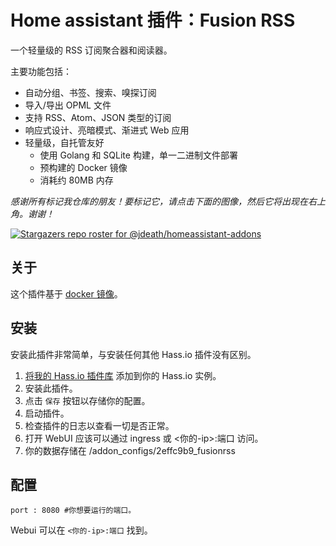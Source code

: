 # Home assistant 插件：Fusion RSS

一个轻量级的 RSS 订阅聚合器和阅读器。

主要功能包括：

- 自动分组、书签、搜索、嗅探订阅
- 导入/导出 OPML 文件
- 支持 RSS、Atom、JSON 类型的订阅
- 响应式设计、亮暗模式、渐进式 Web 应用
- 轻量级，自托管友好
  - 使用 Golang 和 SQLite 构建，单一二进制文件部署
  - 预构建的 Docker 镜像
  - 消耗约 80MB 内存
  
_感谢所有标记我仓库的朋友！要标记它，请点击下面的图像，然后它将出现在右上角。谢谢！_

[![Stargazers repo roster for @jdeath/homeassistant-addons](https://reporoster.com/stars/jdeath/homeassistant-addons)](https://github.com/jdeath/homeassistant-addons/stargazers)

## 关于

这个插件基于 [docker 镜像](https://github.com/0x2E/fusion)。

## 安装

安装此插件非常简单，与安装任何其他 Hass.io 插件没有区别。

1. [将我的 Hass.io 插件库][repository] 添加到你的 Hass.io 实例。
1. 安装此插件。
1. 点击 `保存` 按钮以存储你的配置。
1. 启动插件。
1. 检查插件的日志以查看一切是否正常。
1. 打开 WebUI 应该可以通过 ingress 或 <你的-ip>:端口 访问。
1. 你的数据存储在 /addon_configs/2effc9b9_fusionrss

## 配置

```
port : 8080 #你想要运行的端口。
```

Webui 可以在 `<你的-ip>:端口` 找到。

[repository]: https://github.com/jdeath/homeassistant-addons